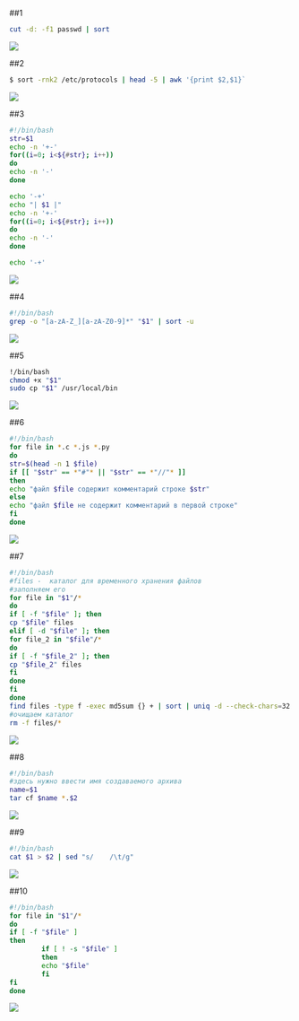 ##1
```bash
cut -d: -f1 passwd | sort
```
<image src="https://github.com/user-attachments/assets/d9eea1ba-353d-4025-a4f9-334e2f2b80c8">

##2
```bash
$ sort -rnk2 /etc/protocols | head -5 | awk '{print $2,$1}`
```
<image src="https://github.com/user-attachments/assets/4dfcdaba-b567-4fd2-9d3d-93035c785983">

##3
```bash
#!/bin/bash
str=$1
echo -n '+-'
for((i=0; i<${#str}; i++))
do
echo -n '-'
done

echo '-+'
echo "| $1 |"
echo -n '+-'
for((i=0; i<${#str}; i++))
do
echo -n '-'
done

echo '-+'
```
<image src="https://github.com/user-attachments/assets/d684ea46-d96d-4aa3-9de7-72b732940d86">

##4
```bash
#!/bin/bash
grep -o "[a-zA-Z_][a-zA-Z0-9]*" "$1" | sort -u
```
<image src="https://github.com/user-attachments/assets/1142f093-c32e-48ba-be29-dc7f58ba6a19">

##5
```bash
!/bin/bash
chmod +x "$1"
sudo cp "$1" /usr/local/bin
```
<image src=https://github.com/user-attachments/assets/4c725572-3ca8-4d7c-a3d6-b443f083b544>

##6
```bash
#!/bin/bash
for file in *.c *.js *.py
do
str=$(head -n 1 $file)
if [[ "$str" == *"#"* || "$str" == *"//"* ]]
then 
echo "файл $file содержит комментарий строке $str"
else
echo "файл $file не содержит комментарий в первой строке"
fi
done
```
<image src="https://github.com/user-attachments/assets/b02034d1-5ca7-4335-9a47-f90661d38e7f">

##7
```bash
#!/bin/bash
#files -  каталог для временного хранения файлов
#заполняем его
for file in "$1"/*
do
if [ -f "$file" ]; then
cp "$file" files
elif [ -d "$file" ]; then
for file_2 in "$file"/*
do
if [ -f "$file_2" ]; then
cp "$file_2" files
fi
done
fi
done
find files -type f -exec md5sum {} + | sort | uniq -d --check-chars=32 | awk '{print $2}' | sed 's#.*/##'
#очищаем каталог
rm -f files/*
```
<image src="https://github.com/user-attachments/assets/b8f30268-d9ed-4bb3-9676-91bc02a7c8b7">

##8
```bash
#!/bin/bash
#здесь нужно ввести имя создаваемого архива
name=$1
tar cf $name *.$2
```
<image src="https://github.com/user-attachments/assets/7316d57f-46a9-4b5b-a67d-130d36c72415">

##9
```bash
#!/bin/bash
cat $1 > $2 | sed "s/    /\t/g"
```
<image src="https://github.com/user-attachments/assets/a95a945b-ac01-4ee7-8ea8-0aa45b00a1ed">

##10
```bash
#!/bin/bash
for file in "$1"/*
do
if [ -f "$file" ]
then
        if [ ! -s "$file" ]
        then
        echo "$file"
        fi
fi
done
```
<image src="https://github.com/user-attachments/assets/5660eec9-c210-4bdc-8d06-2ef1f00f8137">
